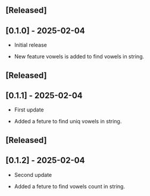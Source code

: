 ## [Released]

## [0.1.0] - 2025-02-04

- Initial release

- New feature vowels is added to find vowels in string.

## [Released]

## [0.1.1] - 2025-02-04

- First update 

- Added a feture to find uniq vowels in string.


## [Released]

## [0.1.2] - 2025-02-04

- Second update 

- Added a feture to find vowels count in string.
